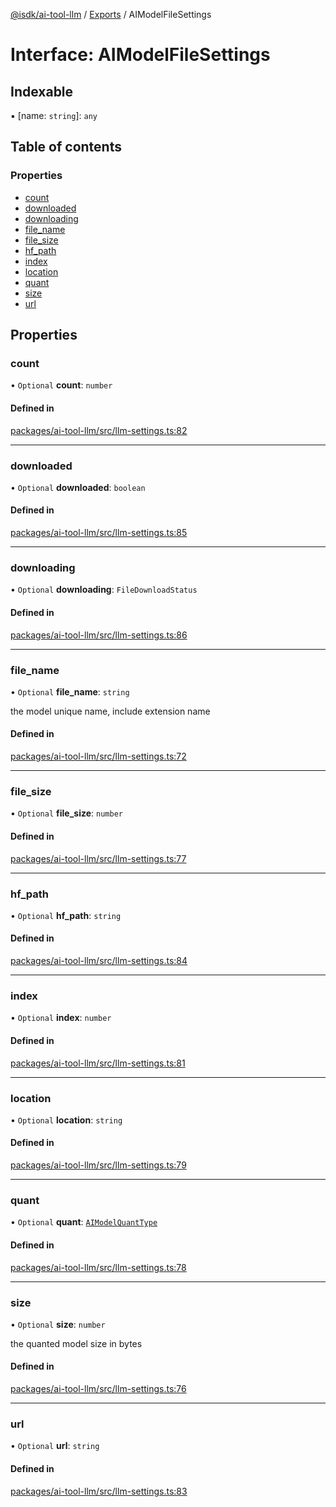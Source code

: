 [@isdk/ai-tool-llm](../README.md) / [Exports](../modules.md) / AIModelFileSettings

# Interface: AIModelFileSettings

## Indexable

▪ [name: `string`]: `any`

## Table of contents

### Properties

- [count](AIModelFileSettings.md#count)
- [downloaded](AIModelFileSettings.md#downloaded)
- [downloading](AIModelFileSettings.md#downloading)
- [file\_name](AIModelFileSettings.md#file_name)
- [file\_size](AIModelFileSettings.md#file_size)
- [hf\_path](AIModelFileSettings.md#hf_path)
- [index](AIModelFileSettings.md#index)
- [location](AIModelFileSettings.md#location)
- [quant](AIModelFileSettings.md#quant)
- [size](AIModelFileSettings.md#size)
- [url](AIModelFileSettings.md#url)

## Properties

### count

• `Optional` **count**: `number`

#### Defined in

[packages/ai-tool-llm/src/llm-settings.ts:82](https://github.com/isdk/ai-tool-llm.js/blob/203032ba889a8cda6860e4618184af86a439da21/src/llm-settings.ts#L82)

___

### downloaded

• `Optional` **downloaded**: `boolean`

#### Defined in

[packages/ai-tool-llm/src/llm-settings.ts:85](https://github.com/isdk/ai-tool-llm.js/blob/203032ba889a8cda6860e4618184af86a439da21/src/llm-settings.ts#L85)

___

### downloading

• `Optional` **downloading**: `FileDownloadStatus`

#### Defined in

[packages/ai-tool-llm/src/llm-settings.ts:86](https://github.com/isdk/ai-tool-llm.js/blob/203032ba889a8cda6860e4618184af86a439da21/src/llm-settings.ts#L86)

___

### file\_name

• `Optional` **file\_name**: `string`

the model unique name, include extension name

#### Defined in

[packages/ai-tool-llm/src/llm-settings.ts:72](https://github.com/isdk/ai-tool-llm.js/blob/203032ba889a8cda6860e4618184af86a439da21/src/llm-settings.ts#L72)

___

### file\_size

• `Optional` **file\_size**: `number`

#### Defined in

[packages/ai-tool-llm/src/llm-settings.ts:77](https://github.com/isdk/ai-tool-llm.js/blob/203032ba889a8cda6860e4618184af86a439da21/src/llm-settings.ts#L77)

___

### hf\_path

• `Optional` **hf\_path**: `string`

#### Defined in

[packages/ai-tool-llm/src/llm-settings.ts:84](https://github.com/isdk/ai-tool-llm.js/blob/203032ba889a8cda6860e4618184af86a439da21/src/llm-settings.ts#L84)

___

### index

• `Optional` **index**: `number`

#### Defined in

[packages/ai-tool-llm/src/llm-settings.ts:81](https://github.com/isdk/ai-tool-llm.js/blob/203032ba889a8cda6860e4618184af86a439da21/src/llm-settings.ts#L81)

___

### location

• `Optional` **location**: `string`

#### Defined in

[packages/ai-tool-llm/src/llm-settings.ts:79](https://github.com/isdk/ai-tool-llm.js/blob/203032ba889a8cda6860e4618184af86a439da21/src/llm-settings.ts#L79)

___

### quant

• `Optional` **quant**: [`AIModelQuantType`](../enums/AIModelQuantType.md)

#### Defined in

[packages/ai-tool-llm/src/llm-settings.ts:78](https://github.com/isdk/ai-tool-llm.js/blob/203032ba889a8cda6860e4618184af86a439da21/src/llm-settings.ts#L78)

___

### size

• `Optional` **size**: `number`

the quanted model size in bytes

#### Defined in

[packages/ai-tool-llm/src/llm-settings.ts:76](https://github.com/isdk/ai-tool-llm.js/blob/203032ba889a8cda6860e4618184af86a439da21/src/llm-settings.ts#L76)

___

### url

• `Optional` **url**: `string`

#### Defined in

[packages/ai-tool-llm/src/llm-settings.ts:83](https://github.com/isdk/ai-tool-llm.js/blob/203032ba889a8cda6860e4618184af86a439da21/src/llm-settings.ts#L83)
